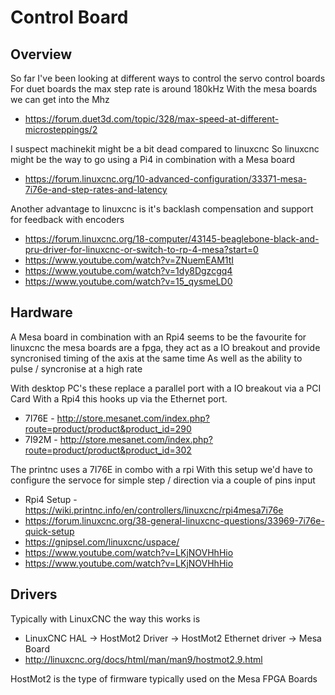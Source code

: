 # Control Board

## Overview

So far I've been looking at different ways to control the servo control boards
For duet boards the max step rate is around 180kHz
With the mesa boards we can get into the Mhz

  * https://forum.duet3d.com/topic/328/max-speed-at-different-microsteppings/2

I suspect machinekit might be a bit dead compared to linuxcnc
So linuxcnc might be the way to go using a Pi4 in combination with a Mesa board

  * https://forum.linuxcnc.org/10-advanced-configuration/33371-mesa-7i76e-and-step-rates-and-latency

Another advantage to linuxcnc is it's backlash compensation and support for feedback with encoders

  * https://forum.linuxcnc.org/18-computer/43145-beaglebone-black-and-pru-driver-for-linuxcnc-or-switch-to-rp-4-mesa?start=0
  * https://www.youtube.com/watch?v=ZNuemEAM1tI
  * https://www.youtube.com/watch?v=1dy8Dgzcgq4
  * https://www.youtube.com/watch?v=15_qysmeLD0


## Hardware

A Mesa board in combination with an Rpi4 seems to be the favourite for linuxcnc
the mesa boards are a fpga, they act as a IO breakout and provide syncronised timing of the axis at the same time
As well as the ability to pulse / syncronise at a high rate

With desktop PC's these replace a parallel port with a IO breakout via a PCI Card
With a Rpi4 this hooks up via the Ethernet port.

  * 7I76E - http://store.mesanet.com/index.php?route=product/product&product_id=290
  * 7I92M - http://store.mesanet.com/index.php?route=product/product&product_id=302

The printnc uses a 7I76E in combo with a rpi
With this setup we'd have to configure the servoce for simple step / direction via a couple of pins input

  * Rpi4 Setup - https://wiki.printnc.info/en/controllers/linuxcnc/rpi4mesa7i76e
  * https://forum.linuxcnc.org/38-general-linuxcnc-questions/33969-7i76e-quick-setup
  * https://gnipsel.com/linuxcnc/uspace/
  * https://www.youtube.com/watch?v=LKjNOVHhHio
  * https://www.youtube.com/watch?v=LKjNOVHhHio


## Drivers

Typically with LinuxCNC the way this works is

  * LinuxCNC HAL -> HostMot2 Driver -> HostMot2 Ethernet driver -> Mesa Board
  * http://linuxcnc.org/docs/html/man/man9/hostmot2.9.html

HostMot2 is the type of firmware typically used on the Mesa FPGA Boards
